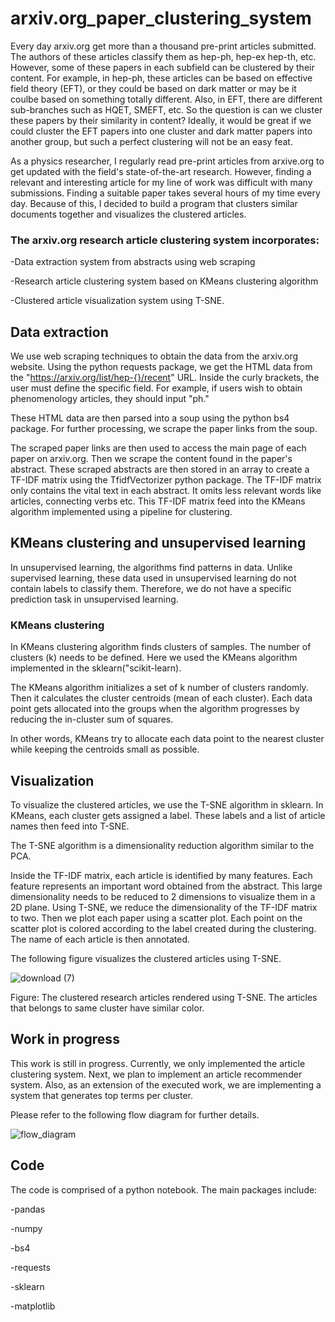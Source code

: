 # arxiv.org_paper_clustering_system
Every day arxiv.org get more than a thousand pre-print articles submitted. The authors of these articles classify them as hep-ph, hep-ex hep-th, etc. However, some of these papers in each subfield can be clustered by their content. For example, in hep-ph, these articles can be based on effective field theory (EFT), or they could be based on dark matter or may be it coulbe based on something totally different. Also, in EFT, there are different sub-branches such as HQET, SMEFT, etc. So the question is can we cluster these papers by their similarity in content? Ideally, it would be great if we could cluster the EFT papers into one cluster and dark matter papers into another group, but such a perfect clustering will not be an easy feat. 

As a physics researcher, I regularly read pre-print articles from arxive.org to get updated with the field's state-of-the-art research. However, finding a relevant and interesting article for my line of work was difficult with many submissions. Finding a suitable paper takes several hours of my time every day. Because of this, I decided to build a program that clusters similar documents together and visualizes the clustered articles. 

 ### The arxiv.org research article clustering system incorporates: 
 
  -Data extraction system from abstracts using web scraping
  
  -Research article clustering system based on KMeans clustering algorithm
  
  -Clustered article visualization system using T-SNE. 
  
## Data extraction

We use web scraping techniques to obtain the data from the arxiv.org website. Using the python requests package, we get the HTML data from the "https://arxiv.org/list/hep-{}/recent" URL. Inside the curly brackets, the user must define the specific field. For example, if users wish to obtain phenomenology articles, they should input "ph."

These HTML data are then parsed into a soup using the python bs4 package. For further processing, we scrape the paper links from the soup. 

The scraped paper links are then used to access the main page of each paper on arxiv.org. Then we scrape the content found in the paper's abstract. These scraped abstracts are then stored in an array to create a TF-IDF matrix using the TfidfVectorizer python package. The TF-IDF matrix only contains the vital text in each abstract. It omits less relevant words like articles, connecting verbs etc. This TF-IDF matrix feed into the KMeans algorithm implemented using a pipeline for clustering. 
  
  
## KMeans clustering and unsupervised learning

In unsupervised learning, the algorithms find patterns in data. Unlike supervised learning, these data used in unsupervised learning do not contain labels to classify them. Therefore, we do not have a specific prediction task in unsupervised learning. 

### KMeans clustering

In KMeans clustering algorithm finds clusters of samples. The number of clusters (k) needs to be defined. Here we used the KMeans algorithm implemented in the sklearn("scikit-learn). 

The KMeans algorithm initializes a set of k number of clusters randomly. Then it calculates the cluster centroids (mean of each cluster). Each data point gets allocated into the groups when the algorithm progresses by reducing the in-cluster sum of squares.

In other words, KMeans try to allocate each data point to the nearest cluster while keeping the centroids small as possible.

## Visualization

To visualize the clustered articles, we use the T-SNE algorithm in sklearn. In KMeans, each cluster gets assigned a label. These labels and a list of article names then feed into T-SNE. 

The T-SNE algorithm is a dimensionality reduction algorithm similar to the PCA. 

Inside the TF-IDF matrix, each article is identified by many features. Each feature represents an important word obtained from the abstract. This large dimensionality needs to be reduced to 2 dimensions to visualize them in a 2D plane. Using T-SNE, we reduce the dimensionality of the TF-IDF matrix to two. Then we plot each paper using a scatter plot. Each point on the scatter plot is colored according to the label created during the clustering. The name of each article is then annotated. 

The following figure visualizes the clustered articles using T-SNE.

![download (7)](https://user-images.githubusercontent.com/42178947/185478958-af8a91ab-7602-437c-97fd-5b054df25a85.png)

Figure: The clustered research articles rendered using T-SNE. The articles that belongs to same cluster have similar color.

## Work in progress

This work is still in progress. Currently, we only implemented the article clustering system. Next, we plan to implement an article recommender system. Also, as an extension of the executed work, we are implementing a system that generates top terms per cluster.

Please refer to the following flow diagram for further details.

![flow_diagram](https://user-images.githubusercontent.com/42178947/185485973-aa158651-75dc-4c21-8cc8-439f39c3ffbc.jpg)

## Code

The code is comprised of a python notebook. The main packages include:

-pandas

-numpy

-bs4

-requests

-sklearn

-matplotlib


